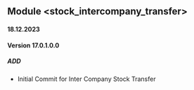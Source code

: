 ## Module  <stock_intercompany_transfer>

#### 18.12.2023
#### Version 17.0.1.0.0
##### ADD
- Initial Commit for Inter Company Stock Transfer
